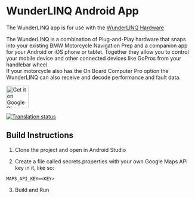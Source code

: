 # WunderLINQ Android App

The WunderLINQ app is for use with the [WunderLINQ Hardware](https://www.wunderlinq.com)

The WunderLINQ is a combination of Plug-and-Play hardware that snaps into your existing BMW Motorcycle 
Navigation Prep and a companion app for your Android or iOS phone or tablet.  Together they allow you 
to control your mobile device and other connected devices like GoPros from your handlebar wheel.  
If your motorcycle also has the On Board Computer Pro option the WunderLINQ can also receive and 
decode performance and fault data.

<a href="https://play.google.com/store/apps/details?id=com.blackboxembedded.WunderLINQ" target="_blank">
<img src="https://blackboxembedded.github.io/WunderLINQ-Documentation/en/images-localized/badge_store_google_play.png" alt="Get it on Google Play" height="60"/></a>

<p>
<a href="https://weblate.blackboxembedded.com/engage/wunderlinq/">
<img src="https://weblate.blackboxembedded.com/widgets/wunderlinq/-/wunderlinq-android/svg-badge.svg" alt="Translation status" />
</a>
</p>

## Build Instructions
1. Clone the project and open in Android Studio

2. Create a file called secrets.properties with your own Google Maps API key in it, like so:
```
MAPS_API_KEY=<KEY>
```
3. Build and Run
